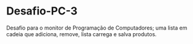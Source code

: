 # Desafio-PC-3

Desafio para o monitor de Programação de Computadores; uma lista em cadeia que adiciona, remove, lista carrega e salva produtos.
